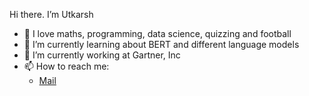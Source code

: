 Hi there. I’m Utkarsh
- 👀 I love maths, programming, data science, quizzing and football
- 🌱 I’m currently learning about BERT and different language models
- 💞️ I’m currently working at Gartner, Inc
- 📫 How to reach me:
   * [Mail](utkarshranjan@hotmail.com)

<!---
RanjanUtkarsh/RanjanUtkarsh is a ✨ special ✨ repository because its `README.md` (this file) appears on your GitHub profile.
You can click the Preview link to take a look at your changes.
--->
